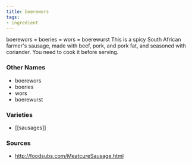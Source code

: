 ```yaml
---
title: boerewors
tags:
- ingredient
---
```

boerewors = boeries = wors = boerewurst This is a spicy South African farmer's sausage, made with beef, pork, and pork fat, and seasoned with coriander. You need to cook it before serving.

### Other Names

* boerewors
* boeries
* wors
* boerewurst

### Varieties

* [[sausages]]

### Sources
* http://foodsubs.com/MeatcureSausage.html
